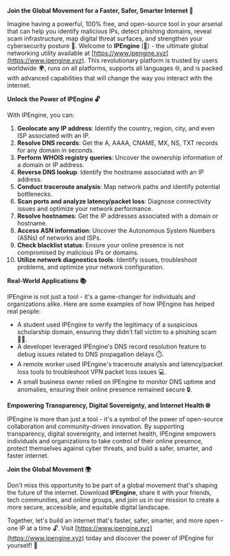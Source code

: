 **Join the Global Movement for a Faster, Safer, Smarter Internet 🚀**

Imagine having a powerful, 100% free, and open-source tool in your arsenal that can help you identify malicious IPs, detect phishing domains, reveal scam infrastructure, map digital threat surfaces, and strengthen your cybersecurity posture 🔐. Welcome to **IPEngine** (👋) - the ultimate global networking utility available at [https://www.ipengine.xyz](https://www.ipengine.xyz). This revolutionary platform is trusted by users worldwide 🌍, runs on all platforms, supports all languages 🌐, and is packed with advanced capabilities that will change the way you interact with the internet.

**Unlock the Power of IPEngine 🔓**

With IPEngine, you can:

1. **Geolocate any IP address**: Identify the country, region, city, and even ISP associated with an IP.
2. **Resolve DNS records**: Get the A, AAAA, CNAME, MX, NS, TXT records for any domain in seconds.
3. **Perform WHOIS registry queries**: Uncover the ownership information of a domain or IP address.
4. **Reverse DNS lookup**: Identify the hostname associated with an IP address.
5. **Conduct traceroute analysis**: Map network paths and identify potential bottlenecks.
6. **Scan ports and analyze latency/packet loss**: Diagnose connectivity issues and optimize your network performance.
7. **Resolve hostnames**: Get the IP addresses associated with a domain or hostname.
8. **Access ASN information**: Uncover the Autonomous System Numbers (ASNs) of networks and ISPs.
9. **Check blacklist status**: Ensure your online presence is not compromised by malicious IPs or domains.
10. **Utilize network diagnostics tools**: Identify issues, troubleshoot problems, and optimize your network configuration.

**Real-World Applications 📚**

IPEngine is not just a tool - it's a game-changer for individuals and organizations alike. Here are some examples of how IPEngine has helped real people:

*   A student used IPEngine to verify the legitimacy of a suspicious scholarship domain, ensuring they didn't fall victim to a phishing scam 🙅‍♂️.
*   A developer leveraged IPEngine's DNS record resolution feature to debug issues related to DNS propagation delays ⏱️.
*   A remote worker used IPEngine's traceroute analysis and latency/packet loss tools to troubleshoot VPN packet loss issues 💻.
*   A small business owner relied on IPEngine to monitor DNS uptime and anomalies, ensuring their online presence remained secure 🔒.

**Empowering Transparency, Digital Sovereignty, and Internet Health 🌐**

IPEngine is more than just a tool - it's a symbol of the power of open-source collaboration and community-driven innovation. By supporting transparency, digital sovereignty, and internet health, IPEngine empowers individuals and organizations to take control of their online presence, protect themselves against cyber threats, and build a safer, smarter, and faster internet.

**Join the Global Movement 🌍**

Don't miss this opportunity to be part of a global movement that's shaping the future of the internet. Download **IPEngine**, share it with your friends, tech communities, and online groups, and join us in our mission to create a more secure, accessible, and equitable digital landscape.

Together, let's build an internet that's faster, safer, smarter, and more open - one IP at a time 🔓. Visit [https://www.ipengine.xyz](https://www.ipengine.xyz) today and discover the power of IPEngine for yourself! 🌟